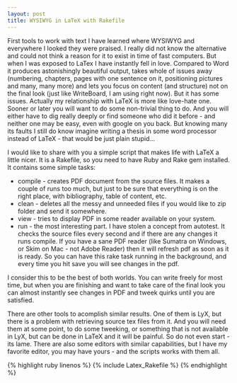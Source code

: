 ```yaml
---
layout: post
title: WYSIWYG in LaTeX with Rakefile
---
```

First tools to work with text I have learned where WYSIWYG and everywhere I looked they were praised. I really did not know the alternative and could not think a reason for it to exist in time of fast computers. 
But when I was exposed to LaTex I have instantly fell in love. Compared to Word it produces astonishingly beautiful output, takes whole of issues away  (numbering, chapters, pages with one sentence on it, positioning pictures and many, many more) and lets you focus on content (and structure) not on the final look (just like WriteBoard, I am using right now). But it has some issues. Actually my relationship with LaTeX is more like love-hate one. Sooner or later you will want to do some non-trivial thing to do. And you will either have to dig really deeply or find someone who did it before - and neither one may be easy, even with google on you back.
But knowing many its faults I still do know imagine writing a thesis in some word processor instead of LaTeX - that would be just plain stupid...

I would like to share with you a simple script that makes life with LaTeX a little nicer. It is a Rakefile, so you need to have Ruby and Rake gem installed. It contains some simple tasks:
- compile - creates PDF document from the source files. It makes a couple of runs too much, but just to be sure that everything is on the right place, with bibliography, table of content, etc. 
- clean - deletes all the messy and unneeded files if you would like to zip folder and send it somewhere.
- view - tries to display PDF in some reader available on your system.
- run - the most interesting part. I have stolen a concept from autotest. It checks the source files every second and if there are any changes it runs compile. If you have a sane PDF reader (like Sumatra on Windows, or Skim on Mac - not Adobe Reader) then it will refresh pdf as soon as it is ready. So you can have this rake task running in the background, and every time you hit save you will see changes in the pdf.

I consider this to be the best of both worlds. You can write freely for most time, but when you are finishing and want to take care of the final look you can almost instantly see changes in PDF and tweek quirks until you are satisfied.

There are other tools to acomplish similar results. One of them is LyX, but there is a problem with retrieving source tex files from it. And you will need them at some point, to do some tweeking, or something that is not available in LyX, but can be done in LaTeX and it will be painful. So do not even start - its lame. There are also some editors with similar capabilities, but I have my favorite editor, you may have yours - and the scripts works with them all.

{% highlight ruby linenos %}
{% include Latex_Rakefile %}
{% endhighlight %}
